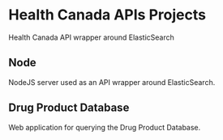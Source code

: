 # Health Canada APIs Projects
Health Canada API wrapper around ElasticSearch

## Node
NodeJS server used as an API wrapper around ElasticSearch.

## Drug Product Database
Web application for querying the Drug Product Database.
